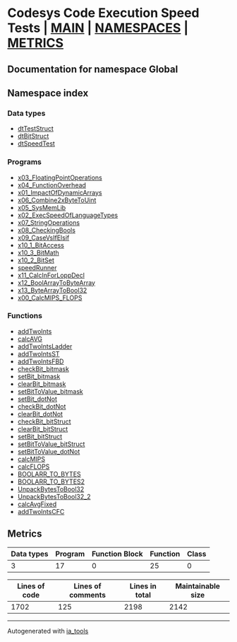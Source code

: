# Codesys Code Execution Speed Tests | [MAIN] | [NAMESPACES] | [METRICS]  

## Documentation for namespace Global  

## Namespace index  


### Data types  

- [dtTestStruct](dt/dtTestStruct_st.md)  
- [dtBitStruct](dt/dtBitStruct_st.md)  
- [dtSpeedTest](dt/dtSpeedTest_st.md)  


### Programs  

- [x03_FloatingPointOperations](prg/x03_FloatingPointOperations_st.md)  
- [x04_FunctionOverhead](prg/x04_FunctionOverhead_st.md)  
- [x01_ImpactOfDynamicArrays](prg/x01_ImpactOfDynamicArrays_st.md)  
- [x06_Combine2xByteToUint](prg/x06_Combine2xByteToUint_st.md)  
- [x05_SysMemLib](prg/x05_SysMemLib_st.md)  
- [x02_ExecSpeedOfLanguageTypes](prg/x02_ExecSpeedOfLanguageTypes_st.md)  
- [x07_StringOperations](prg/x07_StringOperations_st.md)  
- [x08_CheckingBools](prg/x08_CheckingBools_st.md)  
- [x09_CaseVsIfElsif](prg/x09_CaseVsIfElsif_st.md)  
- [x10_1_BitAccess](prg/x10_1_BitAccess_st.md)  
- [x10_3_BitMath](prg/x10_3_BitMath_st.md)  
- [x10_2_BitSet](prg/x10_2_BitSet_st.md)  
- [speedRunner](prg/speedRunner_st.md)  
- [x11_CalcInForLoppDecl](prg/x11_CalcInForLoppDecl_st.md)  
- [x12_BoolArrayToByteArray](prg/x12_BoolArrayToByteArray_st.md)  
- [x13_ByteArrayToBool32](prg/x13_ByteArrayToBool32_st.md)  
- [x00_CalcMIPS_FLOPS](prg/x00_CalcMIPS_FLOPS_st.md)  



### Functions  

- [addTwoInts](fc/addTwoInts_st.md)  
- [calcAVG](fc/calcAVG_st.md)  
- [addTwoIntsLadder](fc/addTwoIntsLadder_st.md)  
- [addTwoIntsST](fc/addTwoIntsST_st.md)  
- [addTwoIntsFBD](fc/addTwoIntsFBD_st.md)  
- [checkBit_bitmask](fc/checkBit_bitmask_st.md)  
- [setBit_bitmask](fc/setBit_bitmask_st.md)  
- [clearBit_bitmask](fc/clearBit_bitmask_st.md)  
- [setBitToValue_bitmask](fc/setBitToValue_bitmask_st.md)  
- [setBit_dotNot](fc/setBit_dotNot_st.md)  
- [checkBit_dotNot](fc/checkBit_dotNot_st.md)  
- [clearBit_dotNot](fc/clearBit_dotNot_st.md)  
- [checkBit_bitStruct](fc/checkBit_bitStruct_st.md)  
- [clearBit_bitStruct](fc/clearBit_bitStruct_st.md)  
- [setBit_bitStruct](fc/setBit_bitStruct_st.md)  
- [setBitToValue_bitStruct](fc/setBitToValue_bitStruct_st.md)  
- [setBitToValue_dotNot](fc/setBitToValue_dotNot_st.md)  
- [calcMIPS](fc/calcMIPS_st.md)  
- [calcFLOPS](fc/calcFLOPS_st.md)  
- [BOOLARR_TO_BYTES](fc/BOOLARR_TO_BYTES_st.md)  
- [BOOLARR_TO_BYTES2](fc/BOOLARR_TO_BYTES2_st.md)  
- [UnpackBytesToBool32](fc/UnpackBytesToBool32_st.md)  
- [UnpackBytesToBool32_2](fc/UnpackBytesToBool32_2_st.md)  
- [calcAvgFixed](fc/calcAvgFixed_st.md)  
- [addTwoIntsCFC](fc/addTwoIntsCFC_st.md)  



## Metrics  

| Data types | Program | Function Block | Function | Class |
| ---------- | ------- | -------------- | -------- | ----- |
 3 | 17 | 0 | 25 | 0 |

| Lines of code | Lines of comments | Lines in total | Maintainable size |
| ------------- | ----------------- | -------------- | ----------------- |
| 1702 |125 |2198 | 2142 |

 ---
Autogenerated with [ia_tools](https://github.com/tkucic/ia_tools)  

[MAIN]: ../../../index_st.md
[NAMESPACES]: ../nsList_st.md
[METRICS]: ../../metrics_st.md
